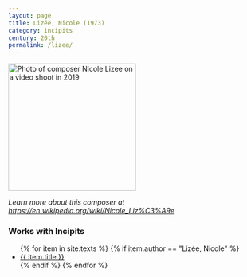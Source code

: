 ```yaml
---
layout: page
title: Lizée, Nicole (1973)
category: incipits
century: 20th
permalink: /lizee/
---
```


<a title="Photo of composer Nicole Lizee on a video shoot in 2019. CC SA 4.0 https://upload.wikimedia.org/wikipedia/commons/0/00/Nicole_Lizee_Film_Set.jpg"><img width="256" alt="Photo of composer Nicole Lizee on a video shoot in 2019" src="https://upload.wikimedia.org/wikipedia/commons/0/00/Nicole_Lizee_Film_Set.jpg"></a>

*Learn more about this composer at <a href="https://en.wikipedia.org/wiki/Nicole_Lizée" target="_blank">https://en.wikipedia.org/wiki/Nicole_Liz%C3%A9e</a>*
<br/>

### Works with Incipits
<ul class="texts">
    {% for item in site.texts %}
      {% if item.author == "Lizée, Nicole" %}
          <li class="text-title">
          <a href="{{ site.baseurl }}{{ item.url }}">
        {{ item.title }}
              </a>
    </li>
      {% endif %}
    {% endfor %}
</ul>

